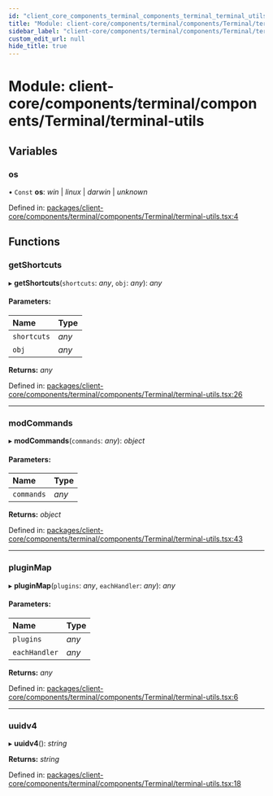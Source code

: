 ```yaml
---
id: "client_core_components_terminal_components_terminal_terminal_utils"
title: "Module: client-core/components/terminal/components/Terminal/terminal-utils"
sidebar_label: "client-core/components/terminal/components/Terminal/terminal-utils"
custom_edit_url: null
hide_title: true
---
```


# Module: client-core/components/terminal/components/Terminal/terminal-utils

## Variables

### os

• `Const` **os**: *win* \| *linux* \| *darwin* \| *unknown*

Defined in: [packages/client-core/components/terminal/components/Terminal/terminal-utils.tsx:4](https://github.com/xr3ngine/xr3ngine/blob/9d253dc38/packages/client-core/components/terminal/components/Terminal/terminal-utils.tsx#L4)

## Functions

### getShortcuts

▸ **getShortcuts**(`shortcuts`: *any*, `obj`: *any*): *any*

#### Parameters:

Name | Type |
:------ | :------ |
`shortcuts` | *any* |
`obj` | *any* |

**Returns:** *any*

Defined in: [packages/client-core/components/terminal/components/Terminal/terminal-utils.tsx:26](https://github.com/xr3ngine/xr3ngine/blob/9d253dc38/packages/client-core/components/terminal/components/Terminal/terminal-utils.tsx#L26)

___

### modCommands

▸ **modCommands**(`commands`: *any*): *object*

#### Parameters:

Name | Type |
:------ | :------ |
`commands` | *any* |

**Returns:** *object*

Defined in: [packages/client-core/components/terminal/components/Terminal/terminal-utils.tsx:43](https://github.com/xr3ngine/xr3ngine/blob/9d253dc38/packages/client-core/components/terminal/components/Terminal/terminal-utils.tsx#L43)

___

### pluginMap

▸ **pluginMap**(`plugins`: *any*, `eachHandler`: *any*): *any*

#### Parameters:

Name | Type |
:------ | :------ |
`plugins` | *any* |
`eachHandler` | *any* |

**Returns:** *any*

Defined in: [packages/client-core/components/terminal/components/Terminal/terminal-utils.tsx:6](https://github.com/xr3ngine/xr3ngine/blob/9d253dc38/packages/client-core/components/terminal/components/Terminal/terminal-utils.tsx#L6)

___

### uuidv4

▸ **uuidv4**(): *string*

**Returns:** *string*

Defined in: [packages/client-core/components/terminal/components/Terminal/terminal-utils.tsx:18](https://github.com/xr3ngine/xr3ngine/blob/9d253dc38/packages/client-core/components/terminal/components/Terminal/terminal-utils.tsx#L18)
